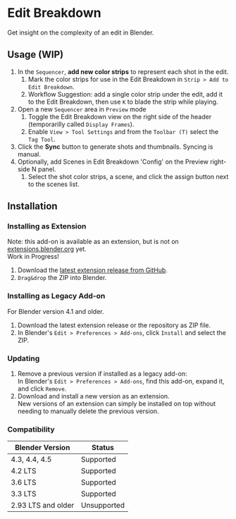 # Edit Breakdown

Get insight on the complexity of an edit in Blender.

## Usage (WIP)
1. In the `Sequencer`, **add new color strips** to represent each shot in the edit.
   1. Mark the color strips for use in the Edit Breakdown in `Strip > Add to Edit Breakdown`.
   2. Workflow Suggestion: add a single color strip under the edit, add it to the Edit Breakdown, then use `K` to blade the strip while playing.
2. Open a new `Sequencer` area in `Preview` mode
   1. Toggle the Edit Breakdown view on the right side of the header (temporarilly called `Display Frames`).
   2. Enable `View > Tool Settings` and from the `Toolbar (T)` select the `Tag Tool`.
3. Click the **Sync** button to generate shots and thumbnails. Syncing is manual.
4. Optionally, add Scenes in Edit Breakdown 'Config' on the Preview right-side N panel.
   1. Select the shot color strips, a scene, and click the assign button next to the scenes list.

## Installation

### Installing as Extension

Note: this add-on is available as an extension, but is not on [extensions.blender.org](https://extensions.blender.org) yet.  
Work in Progress!

1. Download the [latest extension release from GitHub](https://github.com/britalmeida/push_to_talk/releases).
2. `Drag&drop` the ZIP into Blender.


### Installing as Legacy Add-on

For Blender version 4.1 and older.

1. Download the latest extension release or the repository as ZIP file.
2. In Blender's `Edit > Preferences > Add-ons`, click `Install` and select the ZIP.


### Updating

1. Remove a previous version if installed as a legacy add-on:  
   In Blender's `Edit > Preferences > Add-ons`, find this add-on, expand it, and click `Remove`.
2. Download and install a new version as an extension.  
   New versions of an extension can simply be installed on top without needing to manually delete the previous version.


### Compatibility

| Blender Version    | Status      |
|--------------------|-------------|
| 4.3, 4.4, 4.5      | Supported   |
| 4.2 LTS            | Supported   |
| 3.6 LTS            | Supported   |
| 3.3 LTS            | Supported   |
| 2.93 LTS and older | Unsupported |
